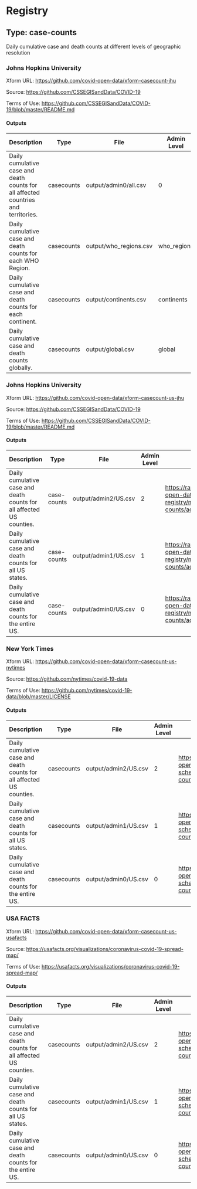 # Registry
## Type: case-counts
Daily cumulative case and death counts at different levels of geographic resolution


### Johns Hopkins University


Xform URL: https://github.com/covid-open-data/xform-casecount-jhu


Source: https://github.com/CSSEGISandData/COVID-19


Terms of Use: https://github.com/CSSEGISandData/COVID-19/blob/master/README.md


#### Outputs
| Description | Type | File | Admin Level | Schema |
|---|---|---|---|---|
| Daily cumulative case and death counts for all affected countries and territories. | casecounts | output/admin0/all.csv | 0 | https://raw.githubusercontent.com/covid-open-data/data-registry/case-counts-schemas/schemas/case-counts/admin0/v1/admin0.json |
| Daily cumulative case and death counts for each WHO Region. | casecounts | output/who_regions.csv | who_regions | https://raw.githubusercontent.com/covid-open-data/data-registry/case-counts-schemas/schemas/case-counts/who_regions/v1/who_regions.json |
| Daily cumulative case and death counts for each continent. | casecounts | output/continents.csv | continents | https://github.com/covid-open-data/data-registry/blob/case-counts-schemas/schemas/case-counts/continents/v1/continents.json |
| Daily cumulative case and death counts globally. | casecounts | output/global.csv | global | https://raw.githubusercontent.com/covid-open-data/data-registry/case-counts-schemas/schemas/case-counts/global/v1/global.json |


### Johns Hopkins University


Xform URL: https://github.com/covid-open-data/xform-casecount-us-jhu


Source: https://github.com/CSSEGISandData/COVID-19


Terms of Use: https://github.com/CSSEGISandData/COVID-19/blob/master/README.md


#### Outputs
| Description | Type | File | Admin Level | Schema |
|---|---|---|---|---|
| Daily cumulative case and death counts for all affected US counties. | case-counts | output/admin2/US.csv | 2 | https://raw.githubusercontent.com/covid-open-data/data-registry/master/schemas/case-counts/admin2/v1/admin2.json |
| Daily cumulative case and death counts for all US states. | case-counts | output/admin1/US.csv | 1 | https://raw.githubusercontent.com/covid-open-data/data-registry/master/schemas/case-counts/admin1/v1/admin1.json |
| Daily cumulative case and death counts for the entire US. | case-counts | output/admin0/US.csv | 0 | https://raw.githubusercontent.com/covid-open-data/data-registry/master/schemas/case-counts/admin0/v1/admin0.json |


### New York Times


Xform URL: https://github.com/covid-open-data/xform-casecount-us-nytimes


Source: https://github.com/nytimes/covid-19-data


Terms of Use: https://github.com/nytimes/covid-19-data/blob/master/LICENSE


#### Outputs
| Description | Type | File | Admin Level | Schema |
|---|---|---|---|---|
| Daily cumulative case and death counts for all affected US counties. | casecounts | output/admin2/US.csv | 2 | https://raw.githubusercontent.com/covid-open-data/data-registry/case-counts-schemas/schemas/case-counts/admin2/v1/admin2.json |
| Daily cumulative case and death counts for all US states. | casecounts | output/admin1/US.csv | 1 | https://raw.githubusercontent.com/covid-open-data/data-registry/case-counts-schemas/schemas/case-counts/admin1/v1/admin1.json |
| Daily cumulative case and death counts for the entire US. | casecounts | output/admin0/US.csv | 0 | https://raw.githubusercontent.com/covid-open-data/data-registry/case-counts-schemas/schemas/case-counts/admin0/v1/admin0.json |


### USA FACTS


Xform URL: https://github.com/covid-open-data/xform-casecount-us-usafacts


Source: https://usafacts.org/visualizations/coronavirus-covid-19-spread-map/


Terms of Use: https://usafacts.org/visualizations/coronavirus-covid-19-spread-map/


#### Outputs
| Description | Type | File | Admin Level | Schema |
|---|---|---|---|---|
| Daily cumulative case and death counts for all affected US counties. | casecounts | output/admin2/US.csv | 2 | https://raw.githubusercontent.com/covid-open-data/data-registry/case-counts-schemas/schemas/case-counts/admin2/v1/admin2.json |
| Daily cumulative case and death counts for all US states. | casecounts | output/admin1/US.csv | 1 | https://raw.githubusercontent.com/covid-open-data/data-registry/case-counts-schemas/schemas/case-counts/admin1/v1/admin1.json |
| Daily cumulative case and death counts for the entire US. | casecounts | output/admin0/US.csv | 0 | https://raw.githubusercontent.com/covid-open-data/data-registry/case-counts-schemas/schemas/case-counts/admin0/v1/admin0.json |